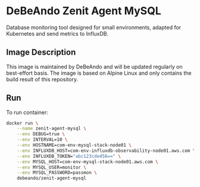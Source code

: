 # DeBeAndo Zenit Agent MySQL

Database monitoring tool designed for small environments, adapted for Kubernetes and send metrics to InfluxDB.

## Image Description

This image is maintained by DeBeAndo and will be updated regularly on best-effort basis. The image is based on Alpine Linux and only contains the build result of this repository.

## Run

To run container:

```bash
docker run \
	--name zenit-agent-mysql \
	--env DEBUG=true \
	--env INTERVAL=10 \
	--env HOSTNAME=com-env-mysql-stack-node01 \
	--env INFLUXDB_HOST=com-env-influxdb-observability-node01.aws.com \
	--env INFLUXDB_TOKEN="abc123cde456==" \
	--env MYSQL_HOST=com-env-mysql-stack-node01.aws.com \
	--env MYSQL_USER=monitor \
	--env MYSQL_PASSWORD=passmon \
	debeando/zenit-agent-mysql
```
